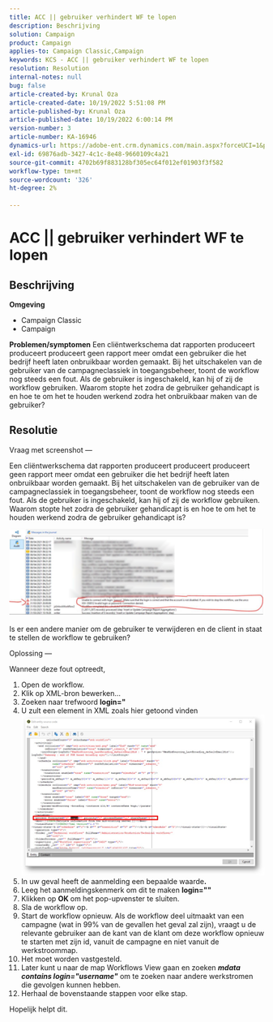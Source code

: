 ```yaml
---
title: ACC || gebruiker verhindert WF te lopen
description: Beschrijving
solution: Campaign
product: Campaign
applies-to: Campaign Classic,Campaign
keywords: KCS - ACC || gebruiker verhindert WF te lopen
resolution: Resolution
internal-notes: null
bug: false
article-created-by: Krunal Oza
article-created-date: 10/19/2022 5:51:08 PM
article-published-by: Krunal Oza
article-published-date: 10/19/2022 6:00:14 PM
version-number: 3
article-number: KA-16946
dynamics-url: https://adobe-ent.crm.dynamics.com/main.aspx?forceUCI=1&pagetype=entityrecord&etn=knowledgearticle&id=1341eb95-d64f-ed11-bba2-00224808679b
exl-id: 69876adb-3427-4c1c-8e48-9660109c4a21
source-git-commit: 4702b69f883128bf305ec64f012ef01903f3f582
workflow-type: tm+mt
source-wordcount: '326'
ht-degree: 2%

---
```


# ACC || gebruiker verhindert WF te lopen

## Beschrijving

<b>Omgeving</b>
- Campaign Classic
- Campaign



<b>Problemen/symptomen</b>
Een cliëntwerkschema dat rapporten produceert produceert produceert geen rapport meer omdat een gebruiker die het bedrijf heeft laten onbruikbaar worden gemaakt. Bij het uitschakelen van de gebruiker van de campagneclassiek in toegangsbeheer, toont de workflow nog steeds een fout. Als de gebruiker is ingeschakeld, kan hij of zij de workflow gebruiken. Waarom stopte het zodra de gebruiker gehandicapt is en hoe te om het te houden werkend zodra het onbruikbaar maken van de gebruiker?


## Resolutie


Vraag met screenshot —



Een cliëntwerkschema dat rapporten produceert produceert produceert geen rapport meer omdat een gebruiker die het bedrijf heeft laten onbruikbaar worden gemaakt. Bij het uitschakelen van de gebruiker van de campagneclassiek in toegangsbeheer, toont de workflow nog steeds een fout. Als de gebruiker is ingeschakeld, kan hij of zij de workflow gebruiken. Waarom stopte het zodra de gebruiker gehandicapt is en hoe te om het te houden werkend zodra de gebruiker gehandicapt is?

![](assets/178d95b7-4dd0-ec11-a7b5-00224809c556.png)

Is er een andere manier om de gebruiker te verwijderen en de client in staat te stellen de workflow te gebruiken?





Oplossing —

Wanneer deze fout optreedt,

1. Open de workflow.
2. Klik op XML-bron bewerken...
3. Zoeken naar trefwoord <b>login=&quot;</b>
4. U zult een element in XML zoals hier getoond vinden![](assets/dee6636f-799e-eb11-b1ac-000d3a368466.png)
5. In uw geval heeft de aanmelding een bepaalde waarde<b>.</b>
6. Leeg het aanmeldingskenmerk om dit te maken <b>login=&quot;&quot;</b>
7. Klikken op <b>OK </b>om het pop-upvenster te sluiten.
8. Sla de workflow op.
9. Start de workflow opnieuw. Als de workflow deel uitmaakt van een campagne (wat in 99% van de gevallen het geval zal zijn), vraagt u de relevante gebruiker aan de kant van de klant om deze workflow opnieuw te starten met zijn id, vanuit de campagne en niet vanuit de werkstroommap.
10. Het moet worden vastgesteld.
11. Later kunt u naar de map Workflows View gaan en zoeken <b>*mdata contains login=&quot;username&quot;</b>* om te zoeken naar andere werkstromen die gevolgen kunnen hebben.
12. Herhaal de bovenstaande stappen voor elke stap.


Hopelijk helpt dit.
